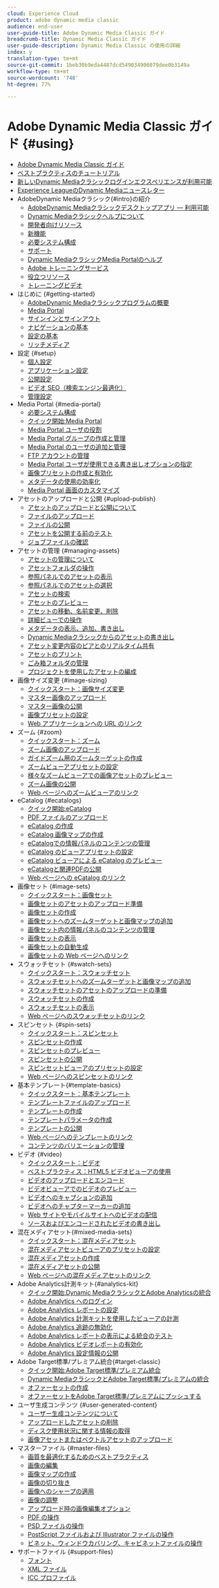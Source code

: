 ```yaml
---
cloud: Experience Cloud
product: adobe dynamic media classic
audience: end-user
user-guide-title: Adobe Dynamic Media Classic ガイド
breadcrumb-title: Dynamic Media Classic ガイド
user-guide-description: Dynamic Media Classic の使用の詳細
index: y
translation-type: tm+mt
source-git-commit: 1beb30b9eda4487dcd549034906079dee0b3149a
workflow-type: tm+mt
source-wordcount: '748'
ht-degree: 77%

---
```



# Adobe Dynamic Media Classic ガイド  {#using}

+ [Adobe Dynamic Media Classic ガイド](home.md)
+ [ベストプラクティスのチュートリアル](https://experienceleague.adobe.com/docs/experience-manager-learn/dynamic-media-classic-tutorial/overview.html)
+ [新しいDynamic Mediaクラシックログインエクスペリエンスが利用可能](new-ui-2020.md)
+ [Experience LeagueのDynamic Mediaニュースレター](dynamic-media-newsletter.md)
+ AdobeDynamic Mediaクラシック{#intro}の紹介
   + [AdobeDynamic Mediaクラシックデスクトップアプリ — 利用可能](dynamic-media-classic-desktop-app.md)
   + [Dynamic Mediaクラシックヘルプについて](introduction.md)
   + [開発者向けリソース](developer-resources.md)
   + [新機能](whats-new.md)
   + [必要システム構成](system-requirements.md)
   + [サポート](support.md)
   + [Dynamic MediaクラシックMedia Portalのヘルプ](help-dmc-media-portal.md)
   + [Adobe トレーニングサービス](training-services.md)
   + [役立つリソース](popular-resources.md)
   + [トレーニングビデオ](training-videos.md)
+ はじめに {#getting-started}
   + [AdobeDynamic Mediaクラシックプログラムの概要](dmc-platform-overview.md)
   + [Media Portal](media-portal.md)
   + [サインインとサインアウト](signing-out.md)
   + [ナビゲーションの基本](navigation-basics.md)
   + [設定の基本](setup-basics.md)
   + [リッチメディア](rich-media.md)
+ 設定 {#setup}
   + [個人設定](personal-setup.md)
   + [アプリケーション設定](application-setup.md)
   + [公開設定](publish-setup.md)
   + [ビデオ SEO（検索エンジン最適化）](video-seo-search-engine-optimization.md)
   + [管理設定](administration-setup.md)
+ Media Portal {#media-portal}
   + [必要システム構成](system-requirements-1.md)
   + [クイック開始:Media Portal](quick-start-media-portal-administration.md)
   + [Media Portal ユーザの役割](media-portal-user-roles.md)
   + [Media Portal グループの作成と管理](creating-media-portal-groups.md)
   + [Media Portal のユーザの追加と管理](adding-media-portal-users.md)
   + [FTP アカウントの管理](ftp-accounts.md)
   + [Media Portal ユーザが使用できる書き出しオプションの指定](specifying-export-options-available-media.md)
   + [画像プリセットの作成と有効化](creating-enabling-image-presets.md)
   + [メタデータの使用の効率化](making-efficient-metadata.md)
   + [Media Portal 画面のカスタマイズ](customizing-media-portal-screen.md)
+ アセットのアップロードと公開 {#upload-publish}
   + [アセットのアップロードと公開について](about-asset-upload-publish.md)
   + [ファイルのアップロード](uploading-files.md)
   + [ファイルの公開 ](publishing-files.md)
   + [アセットを公開する前のテスト](testing-assets-making-them-public.md)
   + [ジョブファイルの確認](checking-job-files.md)
+ アセットの管理 {#managing-assets}
   + [アセットの管理について](about-managing-assets.md)
   + [アセットフォルダの操作](asset-folders.md)
   + [参照パネルでのアセットの表示](viewing-assets-browse-panel.md)
   + [参照パネルでのアセットの選択](selecting-assets-browse-panel.md)
   + [アセットの検索](searching-assets.md)
   + [アセットのプレビュー](previewing-asset.md)
   + [アセットの移動、名前変更、削除](moving-renaming-deleting-assets.md)
   + [詳細ビューでの操作 ](detail-view.md)
   + [メタデータの表示、追加、書き出し](viewing-adding-exporting-metadata.md)
   + [Dynamic Mediaクラシックからのアセットの書き出し](exporting-assets-from-dmc.md)
   + [アセット変更内容のピアとのリアルタイム共有](sharing-asset-changes-peers-real.md)
   + [アセットのプリント](printing-assets.md)
   + [ごみ箱フォルダの管理](trash-folder.md)
   + [プロジェクトを使用したアセットの編成](organizing-projects.md)
+ 画像サイズ変更 {#image-sizing}
   + [クイックスタート：画像サイズ変更](quick-start-image-sizing.md)
   + [マスター画像のアップロード](uploading-master-images.md)
   + [マスター画像の公開](publishing-master-images.md)
   + [画像プリセットの設定](setting-image-presets.md)
   + [Web アプリケーションへの URL のリンク](linking-urls-web-application.md)
+ ズーム {#zoom}
   + [クイックスタート：ズーム](quick-start-zoom.md)
   + [ズーム画像のアップロード](uploading-zoom-images.md)
   + [ガイドズーム用のズームターゲットの作成](creating-zoom-targets-guided-zoom.md)
   + [ズームビューアプリセットの設定](setting-zoom-viewer-presets.md)
   + [様々なズームビューアでの画像アセットのプレビュー](previewing-image-assets-different-zoom.md)
   + [ズーム画像の公開](publishing-zoom-images.md)
   + [Web ページへのズームビューアのリンク](linking-zoom-viewers-web-pages.md)
+ eCatalog {#ecatalogs}
   + [クイック開始:eCatalog](quick-start-ecatalog.md)
   + [PDF ファイルのアップロード](uploading-pdf-files.md)
   + [eCatalog の作成](creating-ecatalog.md)
   + [eCatalog 画像マップの作成](creating-ecatalog-image-maps.md)
   + [eCatalogでの情報パネルのコンテンツの管理](info-panel-content.md)
   + [eCatalog のビューアプリセットの設定](setting-ecatalog-viewer-presets.md)
   + [eCatalog ビューアによる eCatalog のプレビュー ](previewing-ecatalogs-ecatalog-viewer.md)
   + [eCatalogと関連PDFの公開](publishing-ecatalogs-associated-pdfs.md)
   + [Web ページへの eCatalog のリンク](linking-ecatalog-web-page.md)
+ 画像セット {#image-sets}
   + [クイックスタート：画像セット](quick-start-image-sets.md)
   + [画像セットのアセットのアップロード準備](preparing-image-set-assets-upload.md)
   + [画像セットの作成](creating-image-set.md)
   + [画像セットへのズームターゲットと画像マップの追加](including-zoom-targets-image-maps.md)
   + [画像セット内の情報パネルのコンテンツの管理](info-panel-content-1.md)
   + [画像セットの表示](viewing-image-sets.md)
   + [画像セットの自動生成](automated-image-set-generation.md)
   + [画像セットの Web ページへのリンク](linking-image-set-web-page.md)
+ スウォッチセット {#swatch-sets}
   + [クイックスタート：スウォッチセット](quick-start-swatch-sets.md)
   + [スウォッチセットへのズームターゲットと画像マップの追加](including-zoom-targets-image-maps-1.md)
   + [スウォッチセットのアセットのアップロードの準備](preparing-swatch-set-assets-upload.md)
   + [スウォッチセットの作成](creating-swatch-set.md)
   + [スウォッチセットの表示](viewing-swatch-sets.md)
   + [Web ページへのスウォッチセットのリンク](linking-swatch-set-web-page.md)
+ スピンセット {#spin-sets}
   + [クイックスタート：スピンセット](quick-start-spin-sets.md)
   + [スピンセットの作成](creating-spin-set.md)
   + [スピンセットのプレビュー](previewing-spin-set.md)
   + [スピンセットの公開](publishing-spin-set.md)
   + [スピンセットビューアのプリセットの設定](setting-spin-set-viewer-presets.md)
   + [Web ページへのスピンセットのリンク](linking-spin-set-web-page.md)
+ 基本テンプレート{#template-basics}
   + [クイックスタート：基本テンプレート](quick-start-template-basics.md)
   + [テンプレートファイルのアップロード](uploading-template-files.md)
   + [テンプレートの作成](creating-template.md)
   + [テンプレートパラメータの作成](creating-template-parameters.md)
   + [テンプレートの公開](publishing-templates.md)
   + [Web ページへのテンプレートのリンク](linking-template-web-page.md)
   + [コンテンツのバリエーションの管理](content-variations.md)
+ ビデオ {#video}
   + [クイックスタート：ビデオ](quick-start-video.md)
   + [ベストプラクティス：HTML5 ビデオビューアの使用](best-practice-using-html5-video.md)
   + [ビデオのアップロードとエンコード](uploading-encoding-videos.md)
   + [ビデオビューアでのビデオのプレビュー](previewing-videos-video-viewer.md)
   + [ビデオへのキャプションの追加](adding-captions-video.md)
   + [ビデオへのチャプターマーカーの追加](adding-chapter-markers-video.md)
   + [Web サイトやモバイルサイトへのビデオの配信](deploying-video-websites-mobile-sites.md)
   + [ソースおよびエンコードされたビデオの書き出し](exporting-source-encoded-videos.md)
+ 混在メディアセット{#mixed-media-sets}
   + [クイックスタート：混在メディアセット](quick-start-mixed-media-sets.md)
   + [混在メディアセットビューアのプリセットの設定](setting-mixed-media-set-viewer.md)
   + [混在メディアセットの作成](creating-mixed-media-set.md)
   + [混在メディアセットの公開](publishing-mixed-media-set.md)
   + [Web ページへの混在メディアセットのリンク](linking-mixed-media-set-web.md)
+ Adobe Analytics計測キット{#analytics-kit}
   + [クイック開始:Dynamic MediaクラシックとAdobe Analyticsの統合](quick-start-integrating-dmc-analytics.md)
   + [Adobe Analytics へのログイン](log-analytics.md)
   + [Adobe Analytics レポートの設定](configuring-analytics-reports.md)
   + [Adobe Analytics 計測キットを使用したビューアの計測](instrumenting-viewer-using-analytics-instrumentation.md)
   + [Adobe Analytics 追跡の無効化](disabling-analytics-tracking.md)
   + [Adobe Analytics レポートの表示による統合のテスト](testing-integration-viewing-analytics-report.md)
   + [Adobe Analytics ビデオレポートの有効化](enabling-analytics-video-reports.md)
   + [Adobe Analytics 設定情報の公開](publishing-analytics-configuration-information.md)
+ Adobe Target標準/プレミアム統合{#target-classic}
   + [クイック開始:Adobe Target標準/プレミアム統合](quick-start-target-integration.md)
   + [Dynamic MediaクラシックとAdobe Target標準/プレミアムの統合](integrating-dmc-with-target.md)
   + [オファーセットの作成](creating-offer-set.md)
   + [オファーセットをAdobe Target標準/プレミアムにプッシュする](pushing-offer-sets-target.md)
+ ユーザ生成コンテンツ {#user-generated-content}
   + [ユーザー生成コンテンツについて](about-ugc.md)
   + [アップロードしたアセットの削除](deleting-uploaded-asset.md)
   + [ディスク使用状況に関する情報の取得](getting-disk-usage-information.md)
   + [画像アセットまたはベクトルアセットのアップロード](uploading-image-asset-or-vector.md)
+ マスターファイル {#master-files}
   + [画質を最適化するためのベストプラクティス](best-practices-optimizing-quality-images.md)
   + [画像の編集](editing-images.md)
   + [画像マップの作成](creating-image-maps.md)
   + [画像の切り抜き](cropping-image.md)
   + [画像へのシャープの適用](sharpening-image.md)
   + [画像の調整](adjusting-image.md)
   + [アップロード時の画像編集オプション](image-editing-options-upload.md)
   + [PDF の操作](pdfs.md)
   + [PSD ファイルの操作 ](psd-files.md)
   + [PostScript ファイルおよび Illustrator ファイルの操作](postscript-illustrator-files.md)
   + [ビネット、ウィンドウカバリング、キャビネットファイルの操作](vignette-window-covering-cabinet-files.md)
+ サポートファイル {#support-files}
   + [フォント](fonts.md)
   + [XML ファイル](xml-files.md)
   + [ICC プロファイル](icc-profiles.md)
